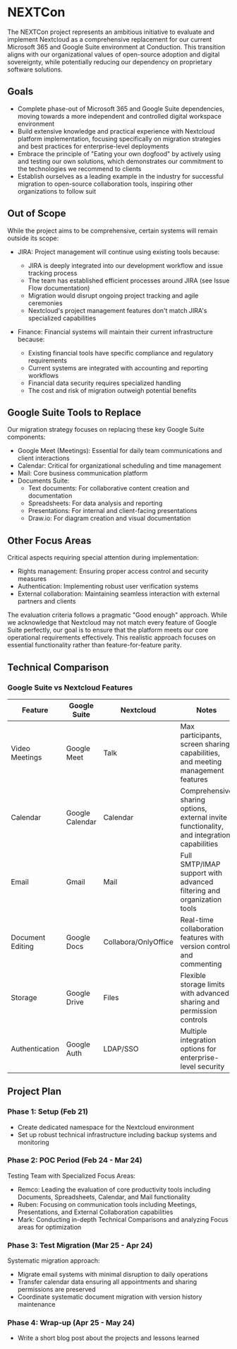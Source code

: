 # NEXTCon

The NEXTCon project represents an ambitious initiative to evaluate and implement Nextcloud as a comprehensive replacement for our current Microsoft 365 and Google Suite environment at Conduction. This transition aligns with our organizational values of open-source adoption and digital sovereignty, while potentially reducing our dependency on proprietary software solutions.

## Goals

- Complete phase-out of Microsoft 365 and Google Suite dependencies, moving towards a more independent and controlled digital workspace environment
- Build extensive knowledge and practical experience with Nextcloud platform implementation, focusing specifically on migration strategies and best practices for enterprise-level deployments
- Embrace the principle of "Eating your own dogfood" by actively using and testing our own solutions, which demonstrates our commitment to the technologies we recommend to clients
- Establish ourselves as a leading example in the industry for successful migration to open-source collaboration tools, inspiring other organizations to follow suit

## Out of Scope

While the project aims to be comprehensive, certain systems will remain outside its scope:

- JIRA: Project management will continue using existing tools because:
  - JIRA is deeply integrated into our development workflow and issue tracking process
  - The team has established efficient processes around JIRA (see Issue Flow documentation)
  - Migration would disrupt ongoing project tracking and agile ceremonies
  - Nextcloud's project management features don't match JIRA's specialized capabilities

- Finance: Financial systems will maintain their current infrastructure because:
  - Existing financial tools have specific compliance and regulatory requirements
  - Current systems are integrated with accounting and reporting workflows
  - Financial data security requires specialized handling
  - The cost and risk of migration outweigh potential benefits

## Google Suite Tools to Replace

Our migration strategy focuses on replacing these key Google Suite components:
- Google Meet (Meetings): Essential for daily team communications and client interactions
- Calendar: Critical for organizational scheduling and time management
- Mail: Core business communication platform
- Documents Suite:
  - Text documents: For collaborative content creation and documentation
  - Spreadsheets: For data analysis and reporting
  - Presentations: For internal and client-facing presentations
  - Draw.io: For diagram creation and visual documentation

## Other Focus Areas

Critical aspects requiring special attention during implementation:
- Rights management: Ensuring proper access control and security measures
- Authentication: Implementing robust user verification systems
- External collaboration: Maintaining seamless interaction with external partners and clients

The evaluation criteria follows a pragmatic "Good enough" approach. While we acknowledge that Nextcloud may not match every feature of Google Suite perfectly, our goal is to ensure that the platform meets our core operational requirements effectively. This realistic approach focuses on essential functionality rather than feature-for-feature parity.

## Technical Comparison

### Google Suite vs Nextcloud Features

| Feature | Google Suite | Nextcloud | Notes |
|---------|--------------|-----------|--------|
| Video Meetings | Google Meet | Talk | Max participants, screen sharing capabilities, and meeting management features |
| Calendar | Google Calendar | Calendar | Comprehensive sharing options, external invite functionality, and integration capabilities |
| Email | Gmail | Mail | Full SMTP/IMAP support with advanced filtering and organization tools |
| Document Editing | Google Docs | Collabora/OnlyOffice | Real-time collaboration features with version control and commenting |
| Storage | Google Drive | Files | Flexible storage limits with advanced sharing and permission controls |
| Authentication | Google Auth | LDAP/SSO | Multiple integration options for enterprise-level security |

## Project Plan

### Phase 1: Setup (Feb 21)
- Create dedicated namespace for the Nextcloud environment
- Set up robust technical infrastructure including backup systems and monitoring

### Phase 2: POC Period (Feb 24 - Mar 24)

Testing Team with Specialized Focus Areas:
- Remco: Leading the evaluation of core productivity tools including Documents, Spreadsheets, Calendar, and Mail functionality
- Ruben: Focusing on communication tools including Meetings, Presentations, and External Collaboration capabilities
- Mark: Conducting in-depth Technical Comparisons and analyzing Focus areas for optimization

### Phase 3: Test Migration (Mar 25 - Apr 24)

Systematic migration approach:
- Migrate email systems with minimal disruption to daily operations
- Transfer calendar data ensuring all appointments and sharing permissions are preserved
- Coordinate systematic document migration with version history maintenance

### Phase 4: Wrap-up (Apr 25 - May 24)

- Write a short blog post about the projects and lessons learned
